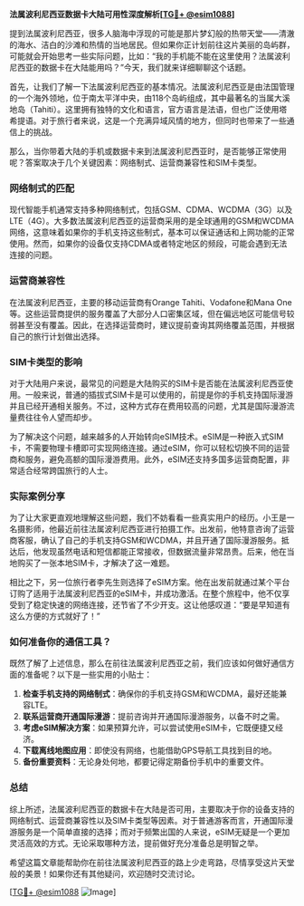 **法属波利尼西亚数据卡大陆可用性深度解析[[TG💪+ @esim1088](https://t.me/s/esim1088)]**

提到法属波利尼西亚，很多人脑海中浮现的可能是那片梦幻般的热带天堂——清澈的海水、洁白的沙滩和热情的当地居民。但如果你正计划前往这片美丽的岛屿群，可能就会开始思考一些实际问题，比如：“我的手机能不能在这里使用？法属波利尼西亚的数据卡在大陆能用吗？”今天，我们就来详细聊聊这个话题。

首先，让我们了解一下法属波利尼西亚的基本情况。法属波利尼西亚是由法国管理的一个海外领地，位于南太平洋中央，由118个岛屿组成，其中最著名的当属大溪地岛（Tahiti）。这里拥有独特的文化和语言，官方语言是法语，但也广泛使用塔希提语。对于旅行者来说，这是一个充满异域风情的地方，但同时也带来了一些通信上的挑战。

那么，当你带着大陆的手机或数据卡来到法属波利尼西亚时，是否能够正常使用呢？答案取决于几个关键因素：网络制式、运营商兼容性和SIM卡类型。

### 网络制式的匹配

现代智能手机通常支持多种网络制式，包括GSM、CDMA、WCDMA（3G）以及LTE（4G）。大多数法属波利尼西亚的运营商采用的是全球通用的GSM和WCDMA网络，这意味着如果你的手机支持这些制式，基本可以保证通话和上网功能的正常使用。然而，如果你的设备仅支持CDMA或者特定地区的频段，可能会遇到无法连接的问题。

### 运营商兼容性

在法属波利尼西亚，主要的移动运营商有Orange Tahiti、Vodafone和Mana One等。这些运营商提供的服务覆盖了大部分人口密集区域，但在偏远地区可能信号较弱甚至没有覆盖。因此，在选择运营商时，建议提前查询其网络覆盖范围，并根据自己的旅行计划做出选择。

### SIM卡类型的影响

对于大陆用户来说，最常见的问题是大陆购买的SIM卡是否能在法属波利尼西亚使用。一般来说，普通的插拔式SIM卡是可以使用的，前提是你的手机支持国际漫游并且已经开通相关服务。不过，这种方式存在费用较高的问题，尤其是国际漫游流量费往往令人望而却步。

为了解决这个问题，越来越多的人开始转向eSIM技术。eSIM是一种嵌入式SIM卡，不需要物理卡槽即可实现网络连接。通过eSIM，你可以轻松切换不同的运营商和服务，避免高额的国际漫游费用。此外，eSIM还支持多国多运营商配置，非常适合经常跨国旅行的人士。

### 实际案例分享

为了让大家更直观地理解这些问题，我们不妨看看一些真实用户的经历。小王是一名摄影师，他最近前往法属波利尼西亚进行拍摄工作。出发前，他特意咨询了运营商客服，确认了自己的手机支持GSM和WCDMA，并且开通了国际漫游服务。抵达后，他发现虽然电话和短信都能正常接收，但数据流量非常昂贵。后来，他在当地购买了一张本地SIM卡，才解决了这一难题。

相比之下，另一位旅行者李先生则选择了eSIM方案。他在出发前就通过某个平台订购了适用于法属波利尼西亚的eSIM卡，并成功激活。在整个旅程中，他不仅享受到了稳定快速的网络连接，还节省了不少开支。这让他感叹道：“要是早知道有这么方便的方式就好了！”

### 如何准备你的通信工具？

既然了解了上述信息，那么在前往法属波利尼西亚之前，我们应该如何做好通信方面的准备呢？以下是一些实用的小贴士：

1. **检查手机支持的网络制式**：确保你的手机支持GSM和WCDMA，最好还能兼容LTE。
2. **联系运营商开通国际漫游**：提前咨询并开通国际漫游服务，以备不时之需。
3. **考虑eSIM解决方案**：如果预算允许，可以尝试使用eSIM卡，它既便捷又经济。
4. **下载离线地图应用**：即使没有网络，也能借助GPS导航工具找到目的地。
5. **备份重要资料**：无论身处何地，都要记得定期备份手机中的重要文件。

### 总结

综上所述，法属波利尼西亚的数据卡在大陆是否可用，主要取决于你的设备支持的网络制式、运营商兼容性以及SIM卡类型等因素。对于普通游客而言，开通国际漫游服务是一个简单直接的选择；而对于频繁出国的人来说，eSIM无疑是一个更加灵活高效的方式。无论采取哪种方法，提前做好充分准备总是明智之举。

希望这篇文章能帮助你在前往法属波利尼西亚的路上少走弯路，尽情享受这片天堂般的美景！如果你还有其他疑问，欢迎随时交流讨论。

[[TG💪+ @esim1088](https://t.me/s/esim1088) ![Image](https://i.postimg.cc/4NQfJmqS/Snipaste-2025-05-13-00-14-12.png)]